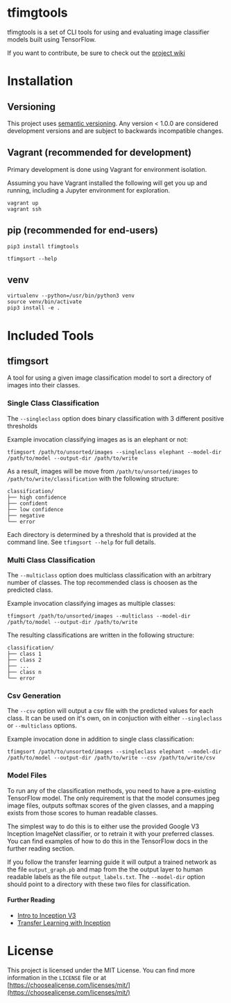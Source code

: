 # tfimgtools

tfimgtools is a set of CLI tools for using and evaluating image classifier models built using TensorFlow.

If you want to contribute, be sure to check out the [project wiki](https://github.com/lukejduncan/tfimgtools/wiki)

# Installation

## Versioning
This project uses [semantic versioning](http://www.semver.org).  Any version < 1.0.0 are considered
development versions and are subject to backwards incompatible changes.

## Vagrant (recommended for development)
Primary development is done using Vagrant for environment isolation.

Assuming you have Vagrant installed the following will get you up and
running, including a Jupyter environment for exploration.

```shell
vagrant up
vagrant ssh
```

## pip (recommended for end-users)

```shell
pip3 install tfimgtools

tfimgsort --help
```

## venv

```shell
virtualenv --python=/usr/bin/python3 venv
source venv/bin/activate
pip3 install -e .
```

# Included Tools

## tfimgsort

A tool for using a given image classification model to sort
a directory of images into their classes.

### Single Class Classification

The `--singleclass` option does binary classification with 3 different
positive thresholds

Example invocation classifying images as is an elephant or not:

```shell
tfimgsort /path/to/unsorted/images --singleclass elephant --model-dir /path/to/model --output-dir /path/to/write
```

As a result, images will be move from `/path/to/unsorted/images` to `/path/to/write/classification` with the following structure:

```shell
classification/
├── high confidence
├── confident
├── low confidence
├── negative
└── error
```

Each directory is determined by a threshold that is provided at the command line.  See `tfimgsort --help` for full details.

### Multi Class Classification

The `--multiclass` option does multiclass classification with an arbitrary number of classes.
The top recommended class is choosen as the predicted class.

Example invocation classifying images as multiple classes:

```shell
tfimgsort /path/to/unsorted/images --multiclass --model-dir /path/to/model --output-dir /path/to/write
```

The resulting classifications are written in the following structure:

```shell
classification/
├── class 1
├── class 2
├── ...
├── class n
└── error
```

### Csv Generation

The `--csv` option will output a csv file with the predicted values for each class.  It can be used on it's own, on in conjuction
with either `--singleclass` or `--multiclass` options.

Example invocation done in addition to single class classification:

```shell
tfimgsort /path/to/unsorted/images --singleclass elephant --model-dir /path/to/model --output-dir /path/to/write --csv /path/to/write/csv
```

### Model Files

To run any of the classification methods, you need to have a pre-existing TensorFlow model.  The only requirement is that the model
consumes jpeg image files, outputs softmax scores of the given classes, and a mapping exists from those scores to human readable
classes.

The simplest way to do this is to either use the provided Google V3 Inception ImageNet classifier, or to retrain it with your
preferred classes.  You can find examples of how to do this in the TensorFlow docs in the further reading section.

If you follow the transfer learning guide it will output a trained network as the file `output_graph.pb` and map from the
the output layer to human readable labels as the file `output_labels.txt`.  The `--model-dir` option should point to a directory
with these two files for classification.

#### Further Reading
- [Intro to Inception V3](https://www.tensorflow.org/tutorials/image_recognition)
- [Transfer Learning with Inception](https://www.tensorflow.org/tutorials/image_retraining)

# License

This project is licensed under the MIT License.  You can find more information in the `LICENSE` file or at [https://choosealicense.com/licenses/mit/](https://choosealicense.com/licenses/mit/)
